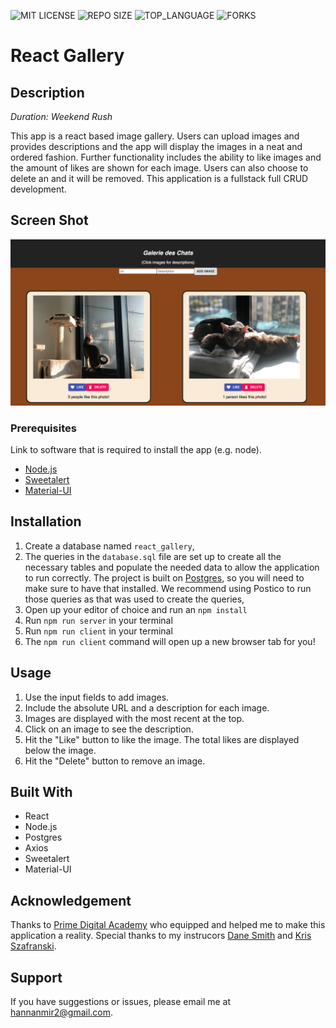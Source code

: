 
![MIT LICENSE](https://img.shields.io/github/license/scottbromander/the_marketplace.svg?style=flat-square)
![REPO SIZE](https://img.shields.io/github/repo-size/scottbromander/the_marketplace.svg?style=flat-square)
![TOP_LANGUAGE](https://img.shields.io/github/languages/top/scottbromander/the_marketplace.svg?style=flat-square)
![FORKS](https://img.shields.io/github/forks/scottbromander/the_marketplace.svg?style=social)

# React Gallery

## Description

_Duration: Weekend Rush_

This app is a react based image gallery. Users can upload images and provides descriptions and the app will display the images in a neat and ordered fashion. Further functionality includes the ability to like images and the amount of likes are shown for each image. Users can also choose to delete an and it will be removed. This application is a fullstack full CRUD development.

## Screen Shot

![Screenshot](https://github.com/hannanmir/react-gallery/blob/master/public/images/Screenshot.png)

### Prerequisites

Link to software that is required to install the app (e.g. node).

- [Node.js](https://nodejs.org/en/)
- [Sweetalert](https://sweetalert.js.org/)
- [Material-UI](https://material-ui.com/)


## Installation

1. Create a database named `react_gallery`,
2. The queries in the `database.sql` file are set up to create all the necessary tables and populate the needed data to allow the application to run correctly. The project is built on [Postgres](https://www.postgresql.org/download/), so you will need to make sure to have that installed. We recommend using Postico to run those queries as that was used to create the queries, 
3. Open up your editor of choice and run an `npm install`
4. Run `npm run server` in your terminal
5. Run `npm run client` in your terminal
6. The `npm run client` command will open up a new browser tab for you!

## Usage

1. Use the input fields to add images.
2. Include the absolute URL and a description for each image.
3. Images are displayed with the most recent at the top.
4. Click on an image to see the description.
5. Hit the "Like" button to like the image. The total likes are displayed below the image.
6. Hit the "Delete" button to remove an image.


## Built With

- React
- Node.js
- Postgres
- Axios
- Sweetalert
- Material-UI

## Acknowledgement
Thanks to [Prime Digital Academy](www.primeacademy.io) who equipped and helped me to make this application a reality. Special thanks to my instrucors [Dane Smith](https://github.com/DoctorHowser) and [Kris Szafranski](https://github.com/kdszafranski).

## Support
If you have suggestions or issues, please email me at [hannanmir2@gmail.com](mailto:hannanmir2@gmail.com).